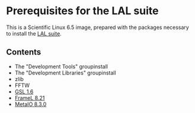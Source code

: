 Prerequisites for the LAL suite
===============================

This is a Scientific Linux 6.5 image, prepared with the packages necessary to
install the [LAL suite](https://www.lsc-group.phys.uwm.edu/daswg/docs/howto/lal-install.html).

Contents
--------

- The "Development Tools" groupinstall
- The "Development Libraries" groupinstall
- zlib
- FFTW
- [GSL 1.6](https://www.gnu.org/software/gsl/)
- [FrameL 8.21](http://lappweb.in2p3.fr/virgo/FrameL/)
- [MetaIO 8.3.0](https://www.lsc-group.phys.uwm.edu/daswg/projects/metaio.html)
